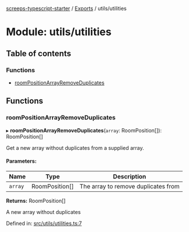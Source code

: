 [screeps-typescript-starter](../README.md) / [Exports](../modules.md) / utils/utilities

# Module: utils/utilities

## Table of contents

### Functions

- [roomPositionArrayRemoveDuplicates](utils_utilities.md#roompositionarrayremoveduplicates)

## Functions

### roomPositionArrayRemoveDuplicates

▸ **roomPositionArrayRemoveDuplicates**(`array`: RoomPosition[]): RoomPosition[]

Get a new array without duplicates from a supplied array.

#### Parameters:

Name | Type | Description |
------ | ------ | ------ |
`array` | RoomPosition[] | The array to remove duplicates from   |

**Returns:** RoomPosition[]

A new array without duplicates

Defined in: [src/utils/utilities.ts:7](https://github.com/Baelyk/screeps/blob/94a340d/src/utils/utilities.ts#L7)
